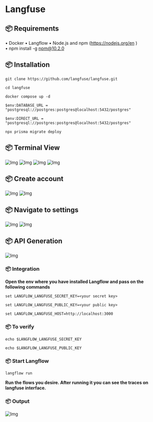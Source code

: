 # Langfuse




## 📦 <b>Requirements</b>
•	Docker
•	Langflow
•	Node.js and npm (https://nodejs.org/en )
<br>
•	npm install -g npm@10.2.0

## 📦 <b>Installation</b>
```shell
git clone https://github.com/langfuse/langfuse.git
```
```shell
cd langfuse
```
```shell
docker compose up -d
```
```shell
$env:DATABASE_URL = "postgresql://postgres:postgres@localhost:5432/postgres"
```
```shell
$env:DIRECT_URL = "postgresql://postgres:postgres@localhost:5432/postgres"
```
```shell
npx prisma migrate deploy
```
## 📦 <b>Terminal View</b>
![Img](Images/docker.png)
![Img](Images/docker_2.png)
![Img](Images/install.png)
![Img](Images/install_2.png)

## 📦 <b>Create account</b>
![Img](Images/acc.png)
![Img](Images/acc_2.png)

## 📦 <b>Navigate to settings</b>
![Img](Images/settings.png)
![Img](Images/settings_2.png)

## 📦 <b>API Generation</b>
![Img](Images/api.png)

### 📦 <b>Integration</b>
<b>Open the env where you have installed Langflow and pass on the following commands</b>
```shell
set LANGFLOW_LANGFUSE_SECRET_KEY=<your secret key>
```
```shell
set LANGFLOW_LANGFUSE_PUBLIC_KEY=<your public key>
```
```shell
set LANGFLOW_LANGFUSE_HOST=http://localhost:3000
```

### 📦 <b>To verify</b>

```shell
echo $LANGFLOW_LANGFUSE_SECRET_KEY
```
```shell
echo $LANGFLOW_LANGFUSE_PUBLIC_KEY
```
### 📦 <b>Start Langflow</b>
```shell
langflow run
```
<b>Run the flows you desire. After running it you can see the traces on langfuse interface.</b>

### 📦 <b>Output</b>
![Img](Images/dashboard.png)
